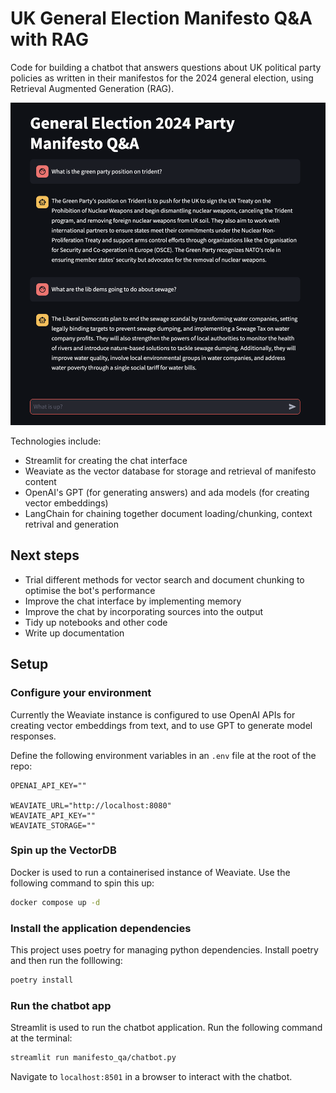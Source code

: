 # UK General Election Manifesto Q&A with RAG

Code for building a chatbot that answers questions about UK political party policies as
written in their manifestos for the 2024 general election, using Retrieval Augmented
Generation (RAG).

<img src="images/chat_example.png" alt="drawing" width="700"/>


Technologies include:
- Streamlit for creating the chat interface
- Weaviate as the vector database for storage and retrieval of manifesto content
- OpenAI's GPT (for generating answers) and ada models (for creating vector embeddings)
- LangChain for chaining together document loading/chunking, context retrival and generation



## Next steps
- Trial different methods for vector search and document chunking to optimise the bot's performance
- Improve the chat interface by implementing memory
- Improve the chat by incorporating sources into the output
- Tidy up notebooks and other code
- Write up documentation


## Setup

### Configure your environment

Currently the Weaviate instance is configured to use OpenAI APIs for creating vector embeddings
from text, and to use GPT to generate model responses. 

Define the following environment variables in an `.env` file at the root of the repo:

```
OPENAI_API_KEY=""

WEAVIATE_URL="http://localhost:8080"
WEAVIATE_API_KEY=""
WEAVIATE_STORAGE=""
```

### Spin up the VectorDB

Docker is used to run a containerised instance of Weaviate. Use the following command to spin this up:

```bash
docker compose up -d
```

### Install the application dependencies

This project uses poetry for managing python dependencies. Install poetry and then run the folllowing: 

```bash
poetry install
```

### Run the chatbot app

Streamlit is used to run the chatbot application. Run the following command at the terminal:

```bash
streamlit run manifesto_qa/chatbot.py
```

Navigate to `localhost:8501` in a browser to interact with the chatbot. 